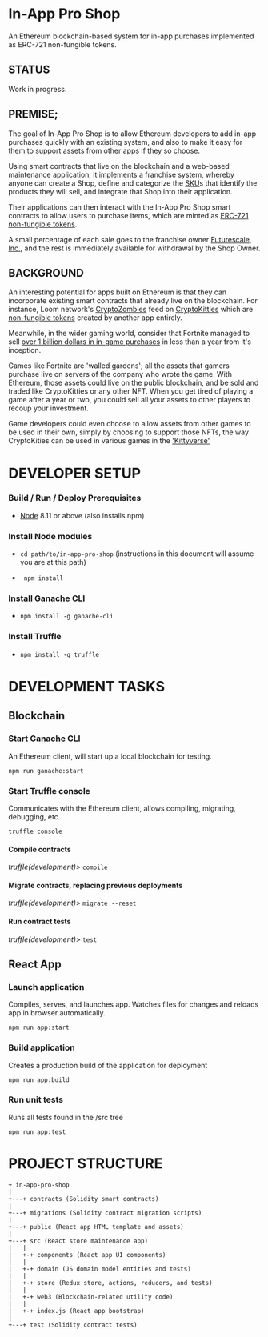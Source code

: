 # In-App Pro Shop
An Ethereum blockchain-based system for in-app purchases implemented as ERC-721 non-fungible tokens.

## STATUS
Work in progress.

## PREMISE;
The goal of In-App Pro Shop is to allow Ethereum developers to add in-app
purchases quickly with an existing system, and also to make it easy for
them to support assets from other apps if they so choose.

Using smart contracts that live on the blockchain and a web-based maintenance
application, it implements a franchise system, whereby anyone can create a Shop,
define and categorize the [SKU](https://en.wikipedia.org/wiki/Stock_keeping_unit)s
that identify the products they will sell, and integrate that Shop into their application.

Their applications can then interact with the In-App Pro Shop smart contracts
to allow users to purchase items, which are minted as [ERC-721 non-fungible tokens](http://erc721.org/).

A small percentage of each sale goes to the franchise owner [Futurescale, Inc.](http://futurescale.com),
and the rest is immediately available for withdrawal by the Shop Owner.


## BACKGROUND
An interesting potential for apps built on Ethereum is that they can
incorporate existing smart contracts that already live on the blockchain.
For instance, Loom network's [CryptoZombies](https://cryptozombies.io/) feed on [CryptoKitties](https://www.cryptokitties.co/)
which are [non-fungible tokens](https://en.wikipedia.org/wiki/Non-fungible_token) created by another app entirely.

Meanwhile, in the wider gaming world, consider that Fortnite managed to
sell [over 1 billion dollars in in-game purchases](https://www.gamesindustry.biz/articles/2018-07-17-fortnite-has-earned-usd1-billion-from-in-game-purchases-alone) in less than a year
from it's inception.

Games like Fortnite are 'walled gardens'; all the assets that gamers purchase
live on servers of the company who wrote the game. With Ethereum, those
assets could live on the public blockchain, and be sold and traded like
CryptoKitties or any other NFT. When you get tired of playing a game after
a year or two, you could sell all your assets to other players to recoup
your investment.

Game developers could even choose to allow assets from other games to be
used in their own, simply by choosing to support those NFTs, the way
CryptoKities can be used in various games in the
['Kittyverse'](https://medium.com/cryptokitties/welcome-to-the-kittyverse-kittybattles-and-kittyhats-9e83bb1ded88)


# DEVELOPER SETUP
### Build / Run / Deploy Prerequisites
 * [Node](https://nodejs.org/en/download/) 8.11 or above (also installs npm)

### Install Node modules
* ```cd path/to/in-app-pro-shop``` (instructions in this document will assume you are at this path)

* ``` npm install```

### Install Ganache CLI
* ```npm install -g ganache-cli```

### Install Truffle
* ```npm install -g truffle```

# DEVELOPMENT TASKS
## Blockchain
### Start Ganache CLI
An Ethereum client, will start up a local blockchain for testing.

```npm run ganache:start```

### Start Truffle console
Communicates with the Ethereum client, allows compiling, migrating, debugging, etc.

```truffle console```

#### Compile contracts
*truffle(development)>* ```compile```

#### Migrate contracts, replacing previous deployments
*truffle(development)>* ```migrate --reset```

#### Run contract tests
*truffle(development)>* ```test```

## React App
### Launch application
Compiles, serves, and launches app. Watches files for changes and reloads app in browser automatically.

```npm run app:start```

### Build application
Creates a production build of the application for deployment

```npm run app:build```

### Run unit tests
Runs all tests found in the /src tree

```npm run app:test```


# PROJECT STRUCTURE
```
+ in-app-pro-shop
|
+---+ contracts (Solidity smart contracts)
|
+---+ migrations (Solidity contract migration scripts)
|
+---+ public (React app HTML template and assets)
|
+---+ src (React store maintenance app)
|   |
|   +-+ components (React app UI components)
|   |
|   +-+ domain (JS domain model entities and tests)
|   |
|   +-+ store (Redux store, actions, reducers, and tests)
|   |
|   +-+ web3 (Blockchain-related utility code)
|   |
|   +-+ index.js (React app bootstrap)
|
+---+ test (Solidity contract tests)
```